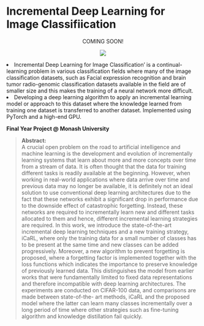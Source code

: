 # Incremental Deep Learning for Image Classifiication
<p align = "center">
  COMING SOON!
</p>
  
<p align = "center">
  <img src = "https://www.markspaneth.com/assets/images/blog/_list_image/02_02_18_508408464_AAB_560x292.jpg">
</p>

<p align = "justify">
<li>Incremental Deep Learning for Image Classification’ is a continual-learning problem in various classification fields where many of the image classification datasets, such as Facial expression recognition and brain tumor radio-genomic classification datasets available in the field are of smaller size and this makes the training of a neural network more difficult.</li>
<li>Developing a deep learning algorithm to apply an incremental learning model or approach to this dataset where the knowledge learned from training one dataset is transferred to another dataset. Implemented using PyTorch and a high-end GPU.</li>
  
**Final Year Project @ Monash University**
>**Abstract:**<br>
A crucial open problem on the road to artificial intelligence and machine learning is the development and evolution of incrementally learning systems that learn about more and more concepts over time from a stream of data. It is often thought that the data for training different tasks is readily available at the beginning. However, when working in real-world applications where data arrive over time and previous data may no longer be available, it is definitely not an ideal solution to use conventional deep learning architectures due to the fact that these networks exhibit a significant drop in performance due to the downside effect of catastrophic forgetting. Instead, these networks are required to incrementally learn new and different tasks allocated to them and hence, different incremental learning strategies are required. In this work, we introduce the state-of-the-art incremental deep learning techniques and a new training strategy, iCaRL, where only the training data for a small number of classes has to be present at the same time and new classes can be added progressively. Moreover, a new algorithm to prevent forgetting is proposed, where a forgetting factor is implemented together with the loss functions which indicates the importance to preserve knowledge of previously learned data. This distinguishes the model from earlier works that were fundamentally limited to fixed data representations and therefore incompatible with deep learning architectures. The experiments are conducted on CIFAR-100 data, and comparisons are made between state-of-the-
art methods, iCaRL and the proposed model where the latter can learn many classes incrementally over a long period of time where other strategies such as fine-tuning algorithm
and knowledge distillation fail quickly.
